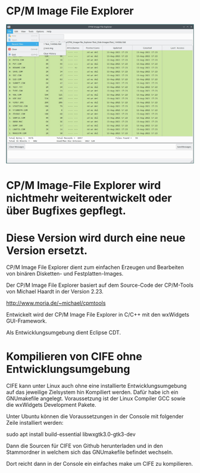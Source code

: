 # CP/M Image File Explorer #

![](CIFE_Linux.jpg)
 
# CP/M Image-File Explorer wird nichtmehr  weiterentwickelt oder über Bugfixes gepflegt.

# Diese Version wird durch eine neue Version ersetzt.

CP/M Image File Explorer dient zum einfachen Erzeugen und Bearbeiten von binären Disketten- und Festplatten-Images.

Der CP/M Image File Explorer basiert auf dem Source-Code der CP/M-Tools von Michael Haardt in der Version 2.23.

http://www.moria.de/~michael/cpmtools

Entwickelt wird der CP/M Image File Explorer in C/C++ mit den wxWidgets GUI-Framework.

Als Entwicklungsumgebung dient Eclipse CDT.

# Kompilieren von CIFE ohne Entwicklungsumgebung #
CIFE kann unter Linux auch ohne eine installierte Entwicklungsumgebung auf das jeweilige Zielsystem hin Kompiliert werden.
Dafür habe ich ein GNUmakefile angelegt. Voraussetzung ist der Linux Compiler GCC sowie die wxWidgets Development Pakete.

Unter Ubuntu können die Voraussetzungen in der Console mit folgender Zeile installiert werden:

sudo apt install build-essential libwxgtk3.0-gtk3-dev

Dann die Sourcen für CIFE von Github herunterladen und in den Stammordner in welchem sich das GNUmakefile befindet wechseln.

Dort reicht dann in der Console ein einfaches  make  um CIFE zu kompilieren.
